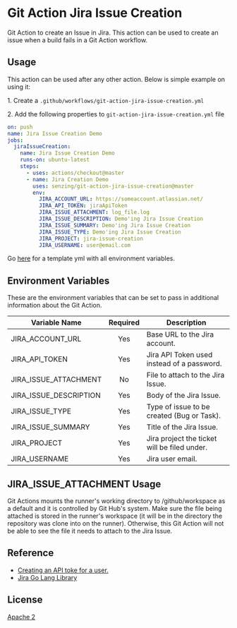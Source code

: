 # Git Action Jira Issue Creation

Git Action to create an Issue in Jira. This action can be used to create an issue when a build fails in a Git Action workflow.

## Usage

This action can be used after any other action. Below is simple example on using it:

1\. Create a `.github/workflows/git-action-jira-issue-creation.yml`

2\. Add the following properties to `git-action-jira-issue-creation.yml` file

```yaml
on: push
name: Jira Issue Creation Demo
jobs:
  jiraIssueCreation:
    name: Jira Issue Creation Demo
    runs-on: ubuntu-latest
    steps:
      - uses: actions/checkout@master
      - name: Jira Creation Demo
        uses: senzing/git-action-jira-issue-creation@master
        env:
          JIRA_ACCOUNT_URL: https://someaccount.atlassian.net/
          JIRA_API_TOKEN: jiraApiToken
          JIRA_ISSUE_ATTACHMENT: log_file.log
          JIRA_ISSUE_DESCRIPTION: Demo'ing Jira Issue Creation
          JIRA_ISSUE_SUMMARY: Demo'ing Jira Issue Creation
          JIRA_ISSUE_TYPE: Demo'ing Jira Issue Creation
          JIRA_PROJECT: jira-issue-creation
          JIRA_USERNAME: user@email.com
```

Go [here](deployment/git-actions/template_git_action_jira_issue_creation.yml) for a template yml with all environment variables.

## Environment Variables

These are the environment variables that can be set to pass in additional information about the Git Action.

| Variable Name      | Required | Description |
|--------------------|:--------:|-------------|
| JIRA_ACCOUNT_URL | Yes | Base URL to the Jira account. |
| JIRA_API_TOKEN | Yes | Jira API Token used instead of a password. |
| JIRA_ISSUE_ATTACHMENT | No | File to attach to the Jira Issue. |
| JIRA_ISSUE_DESCRIPTION | Yes | Body of the Jira Issue. |
| JIRA_ISSUE_TYPE | Yes | Type of issue to be created (Bug or Task). |
| JIRA_ISSUE_SUMMARY | Yes | Title of the Jira Issue. |
| JIRA_PROJECT | Yes | Jira project the ticket will be filed under. |
| JIRA_USERNAME | Yes | Jira user email. |

## JIRA_ISSUE_ATTACHMENT Usage

Git Actions mounts the runner's working directory to /github/workspace as a default and it is controlled by Git Hub's system. Make sure the file being attached is stored in the runner's workspace (it will be in the directory the repository was clone into on the runner). Otherwise, this Git Action will not be able to see the file it needs to attach to the Jira Issue.

## Reference

* [Creating an API toke for a user.](https://confluence.atlassian.com/cloud/api-tokens-938839638.html)
* [Jira Go Lang Library](https://github.com/andygrunwald/go-jira)

## License

[Apache 2](LICENSE)

